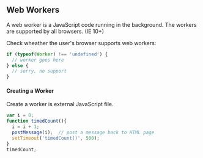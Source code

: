 ## Web Workers

A web worker is a JavaScript code running in the background. The workers are supported by all browsers. (IE 10+)

Check wheather the user's browser supports web workers:
```javascript
if (typeof(Worker) !== 'undefined') {
  // worker goes here
} else {
  // sorry, no support
}
```

#### Creating a Worker
Create a worker is external JavaScript file.
```javascript
var i = 0;
function timedCount(){
  i = i + 1;
  postMessage(i);  // post a message back to HTML page
  setTimeout('timedCount()', 500);
}
timedCount;
```
